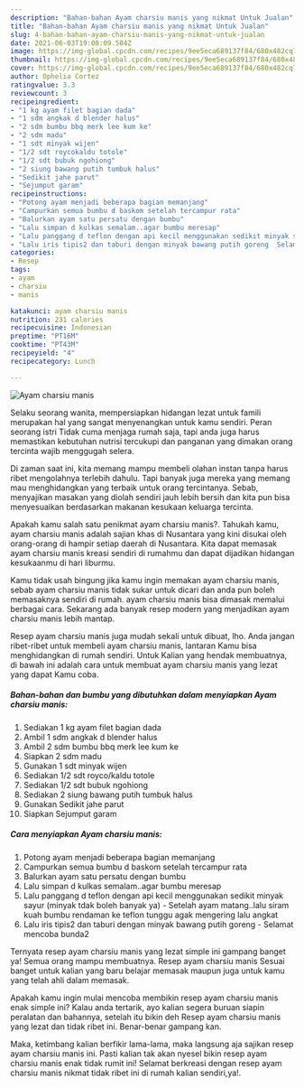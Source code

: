 ```yaml
---
description: "Bahan-bahan Ayam charsiu manis yang nikmat Untuk Jualan"
title: "Bahan-bahan Ayam charsiu manis yang nikmat Untuk Jualan"
slug: 4-bahan-bahan-ayam-charsiu-manis-yang-nikmat-untuk-jualan
date: 2021-06-03T19:08:09.584Z
image: https://img-global.cpcdn.com/recipes/9ee5eca689137f84/680x482cq70/ayam-charsiu-manis-foto-resep-utama.jpg
thumbnail: https://img-global.cpcdn.com/recipes/9ee5eca689137f84/680x482cq70/ayam-charsiu-manis-foto-resep-utama.jpg
cover: https://img-global.cpcdn.com/recipes/9ee5eca689137f84/680x482cq70/ayam-charsiu-manis-foto-resep-utama.jpg
author: Ophelia Cortez
ratingvalue: 3.3
reviewcount: 3
recipeingredient:
- "1 kg ayam filet bagian dada"
- "1 sdm angkak d blender halus"
- "2 sdm bumbu bbq merk lee kum ke"
- "2 sdm madu"
- "1 sdt minyak wijen"
- "1/2 sdt roycokaldu totole"
- "1/2 sdt bubuk ngohiong"
- "2 siung bawang putih tumbuk halus"
- "Sedikit jahe parut"
- "Sejumput garam"
recipeinstructions:
- "Potong ayam menjadi beberapa bagian memanjang"
- "Campurkan semua bumbu d baskom setelah tercampur rata"
- "Balurkan ayam satu persatu dengan bumbu"
- "Lalu simpan d kulkas semalam..agar bumbu meresap"
- "Lalu panggang d teflon dengan api kecil menggunakan sedikit minyak sayur (minyak tdak boleh banyak ya)  Setelah ayam matang..lalu siram kuah bumbu rendaman ke teflon tunggu agak mengering lalu angkat"
- "Lalu iris tipis2 dan taburi dengan minyak bawang putih goreng  Selamat mencoba bunda2"
categories:
- Resep
tags:
- ayam
- charsiu
- manis

katakunci: ayam charsiu manis 
nutrition: 231 calories
recipecuisine: Indonesian
preptime: "PT16M"
cooktime: "PT43M"
recipeyield: "4"
recipecategory: Lunch

---
```



![Ayam charsiu manis](https://img-global.cpcdn.com/recipes/9ee5eca689137f84/680x482cq70/ayam-charsiu-manis-foto-resep-utama.jpg)

Selaku seorang wanita, mempersiapkan hidangan lezat untuk famili merupakan hal yang sangat menyenangkan untuk kamu sendiri. Peran seorang istri Tidak cuma menjaga rumah saja, tapi anda juga harus memastikan kebutuhan nutrisi tercukupi dan panganan yang dimakan orang tercinta wajib menggugah selera.

Di zaman  saat ini, kita memang mampu membeli olahan instan tanpa harus ribet mengolahnya terlebih dahulu. Tapi banyak juga mereka yang memang mau menghidangkan yang terbaik untuk orang tercintanya. Sebab, menyajikan masakan yang diolah sendiri jauh lebih bersih dan kita pun bisa menyesuaikan berdasarkan makanan kesukaan keluarga tercinta. 



Apakah kamu salah satu penikmat ayam charsiu manis?. Tahukah kamu, ayam charsiu manis adalah sajian khas di Nusantara yang kini disukai oleh orang-orang di hampir setiap daerah di Nusantara. Kita dapat memasak ayam charsiu manis kreasi sendiri di rumahmu dan dapat dijadikan hidangan kesukaanmu di hari liburmu.

Kamu tidak usah bingung jika kamu ingin memakan ayam charsiu manis, sebab ayam charsiu manis tidak sukar untuk dicari dan anda pun boleh memasaknya sendiri di rumah. ayam charsiu manis bisa dimasak memalui berbagai cara. Sekarang ada banyak resep modern yang menjadikan ayam charsiu manis lebih mantap.

Resep ayam charsiu manis juga mudah sekali untuk dibuat, lho. Anda jangan ribet-ribet untuk membeli ayam charsiu manis, lantaran Kamu bisa menghidangkan di rumah sendiri. Untuk Kalian yang hendak membuatnya, di bawah ini adalah cara untuk membuat ayam charsiu manis yang lezat yang dapat Kamu coba.

<!--inarticleads1-->

##### Bahan-bahan dan bumbu yang dibutuhkan dalam menyiapkan Ayam charsiu manis:

1. Sediakan 1 kg ayam filet bagian dada
1. Ambil 1 sdm angkak d blender halus
1. Ambil 2 sdm bumbu bbq merk lee kum ke
1. Siapkan 2 sdm madu
1. Gunakan 1 sdt minyak wijen
1. Sediakan 1/2 sdt royco/kaldu totole
1. Sediakan 1/2 sdt bubuk ngohiong
1. Sediakan 2 siung bawang putih tumbuk halus
1. Gunakan Sedikit jahe parut
1. Siapkan Sejumput garam




<!--inarticleads2-->

##### Cara menyiapkan Ayam charsiu manis:

1. Potong ayam menjadi beberapa bagian memanjang
1. Campurkan semua bumbu d baskom setelah tercampur rata
1. Balurkan ayam satu persatu dengan bumbu
1. Lalu simpan d kulkas semalam..agar bumbu meresap
1. Lalu panggang d teflon dengan api kecil menggunakan sedikit minyak sayur (minyak tdak boleh banyak ya)  - Setelah ayam matang..lalu siram kuah bumbu rendaman ke teflon tunggu agak mengering lalu angkat
1. Lalu iris tipis2 dan taburi dengan minyak bawang putih goreng  - Selamat mencoba bunda2




Ternyata resep ayam charsiu manis yang lezat simple ini gampang banget ya! Semua orang mampu membuatnya. Resep ayam charsiu manis Sesuai banget untuk kalian yang baru belajar memasak maupun juga untuk kamu yang telah ahli dalam memasak.

Apakah kamu ingin mulai mencoba membikin resep ayam charsiu manis enak simple ini? Kalau anda tertarik, ayo kalian segera buruan siapin peralatan dan bahannya, setelah itu bikin deh Resep ayam charsiu manis yang lezat dan tidak ribet ini. Benar-benar gampang kan. 

Maka, ketimbang kalian berfikir lama-lama, maka langsung aja sajikan resep ayam charsiu manis ini. Pasti kalian tak akan nyesel bikin resep ayam charsiu manis enak tidak rumit ini! Selamat berkreasi dengan resep ayam charsiu manis nikmat tidak ribet ini di rumah kalian sendiri,ya!.

